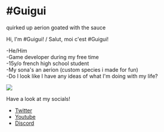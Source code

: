 # #Guigui
quirked up aerion goated with the sauce

Hi, I'm #Guigui! / Salut, moi c'est #Guigui!

-He/Him<br/>
-Game developer during my free time<br/>
-15y/o french high school student<br/>
-My sona's an aerion (custom species i made for fun)<br/>
-Do I look like I have any ideas of what I'm doing with my life?<br/>

![](https://hastagguigui.github.io/assets/images/hastagguiguiLogo.png)

Have a look at my socials!
* [Twitter](https://twitter.com/_GuiguiYT)
* [Youtube](https://www.youtube.com/channel/UCLgu-4-oMqRZVbgwbgzIo7A)
* [Discord](https://discord.com/invite/fyUqHqmujn)
